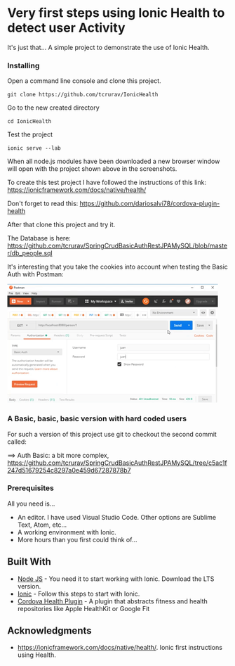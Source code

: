 # Very first steps using Ionic Health to detect user Activity

It's just that... A simple project to demonstrate the use of Ionic Health.

### Installing

Open a command line console and clone this project.

```
git clone https://github.com/tcrurav/IonicHealth
```

Go to the new created directory

```
cd IonicHealth
```

Test the project

```
ionic serve --lab
```

When all node.js modules have been downloaded a new browser window will open with the project shown above in the screenshots.


To create this test project I have followed the instructions of this link:
https://ionicframework.com/docs/native/health/

Don't forget to read this:
https://github.com/dariosalvi78/cordova-plugin-health

After that clone this project and try it.

The Database is here:
https://github.com/tcrurav/SpringCrudBasicAuthRestJPAMySQL/blob/master/db_people.sql

It's interesting that you take the cookies into account when testing the Basic Auth with Postman:

![alt text](https://github.com/tcrurav/SpringCrudBasicAuthRestJPAMySQL/blob/master/cookies.gif)


### A Basic, basic, basic version with hard coded users

For such a version of this project use git to checkout the second commit called: 

==> Auth Basic: a bit more complex, https://github.com/tcrurav/SpringCrudBasicAuthRestJPAMySQL/tree/c5ac1f247d51679254c8297a0e459d67287878b7

### Prerequisites

All you need is... 
* An editor. I have used Visual Studio Code. Other options are Sublime Text, Atom, etc...
* A working environment with Ionic.
* More hours than you first could think of...

## Built With

* [Node JS](https://nodejs.org/es/) - You need it to start working with Ionic. Download the LTS version.
* [Ionic](https://ionicframework.com/docs/intro/installation/) - Follow this steps to start with Ionic.
* [Cordova Health Plugin](https://github.com/dariosalvi78/cordova-plugin-health) - A plugin that abstracts fitness and health repositories like Apple HealthKit or Google Fit

## Acknowledgments

* https://ionicframework.com/docs/native/health/. Ionic first instructions using Health.
